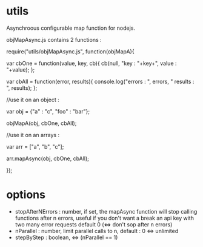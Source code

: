 utils
=====

Asynchroous configurable map function for nodejs.

objMapAsync.js contains 2 functions :

require("utils/objMapAsync.js", function(objMapA){
  
  var cbOne = function(value, key, cb){
    cb(null, "key : "+key+", value : "+value);
  };
  
  var cbAll = function(error, results){
    console.log("errors : ", errors, " results : ", results);
  };
  
  //use it on an object :
  
  var obj = {"a" : "c", "foo" : "bar"};
  
  objMapA(obj, cbOne, cbAll);
  
  
  //use it on an arrays :
  
  var arr = ["a", "b", "c"];
  
  arr.mapAsync(obj, cbOne, cbAll);
  
});

options
=====

* stopAfterNErrors : number, if set, the mapAsync function will stop calling functions after n errors, useful if you don't want a break an api key with two many error requests
default 0 (<=> don't sop after n errors)
* nParallel : number, limit parallel calls to n, default : 0 <=> unlimited
* stepByStep : boolean, <=> (nParallel == 1)
